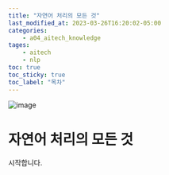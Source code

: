 ```yaml
---
title: "자연어 처리의 모든 것"
last_modified_at: 2023-03-26T16:20:02-05:00
categories:
    - a04_aitech_knowledge
tages:
    - aitech
    - nlp
toc: true
toc_sticky: true
toc_label: "목차"
---
```



![image](../../../image/aitech.png)


# 자연어 처리의 모든 것
시작합니다.